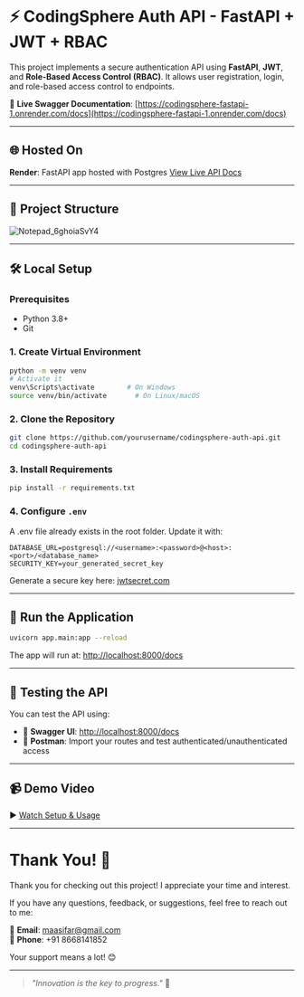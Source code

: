 # ⚡ CodingSphere Auth API - FastAPI + JWT + RBAC

This project implements a secure authentication API using **FastAPI**, **JWT**, and **Role-Based Access Control (RBAC)**. It allows user registration, login, and role-based access control to endpoints.

🔗 **Live Swagger Documentation**: [https://codingsphere-fastapi-1.onrender.com/docs](https://codingsphere-fastapi-1.onrender.com/docs)

---

## 🌐 Hosted On

**Render**: FastAPI app hosted with Postgres 
[View Live API Docs](https://codingsphere-fastapi-1.onrender.com/docs)

---

## 📌 Project Structure

![Notepad_6ghoiaSvY4](https://github.com/user-attachments/assets/a8555d65-10a8-4e72-8e7f-94210f9dafe8)



---


## 🛠️ Local Setup

### Prerequisites

- Python 3.8+
- Git


### 1. Create Virtual Environment

```bash
python -m venv venv
# Activate it
venv\Scripts\activate        # On Windows
source venv/bin/activate       # On Linux/macOS
```

### 2. Clone the Repository

```bash
git clone https://github.com/yourusername/codingsphere-auth-api.git
cd codingsphere-auth-api
```



### 3. Install Requirements

```bash
pip install -r requirements.txt
```

### 4. Configure `.env`

A .env file already exists in the root folder. Update it with:

```env
DATABASE_URL=postgresql://<username>:<password>@<host>:<port>/<database_name>
SECURITY_KEY=your_generated_secret_key
```

Generate a secure key here: [jwtsecret.com](https://jwtsecret.com/generate)

---

## 🚀 Run the Application

```bash
uvicorn app.main:app --reload
```

The app will run at: [http://localhost:8000/docs](http://localhost:8000/docs)

---

## 🧪 Testing the API

You can test the API using:

- 🔸 **Swagger UI**: [http://localhost:8000/docs](http://localhost:8000/docs)
- 🔸 **Postman**: Import your routes and test authenticated/unauthenticated access

---

## 📹 Demo Video

▶️ [Watch Setup & Usage](https://www.youtube.com/watch?v=your_video_id)  


---



# Thank You! 🙏

Thank you for checking out this project! I appreciate your time and interest.

If you have any questions, feedback, or suggestions, feel free to reach out to me:

📧 **Email**: [maasifar@gmail.com](mailto:maasifar@gmail.com)  
📱 **Phone**: +91 8668141852

Your support means a lot! 😊

---

> _"Innovation is the key to progress."_ 🚀


